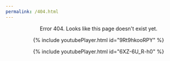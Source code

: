 ```yaml
---
permalink: /404.html
---
```

<center>
Error 404. Looks like this page doesn't exist yet.

{% include youtubePlayer.html id="9Rt9hkooRPY" %}

{% include youtubePlayer.html id="6XZ-6U_R-h0" %}
</center>
